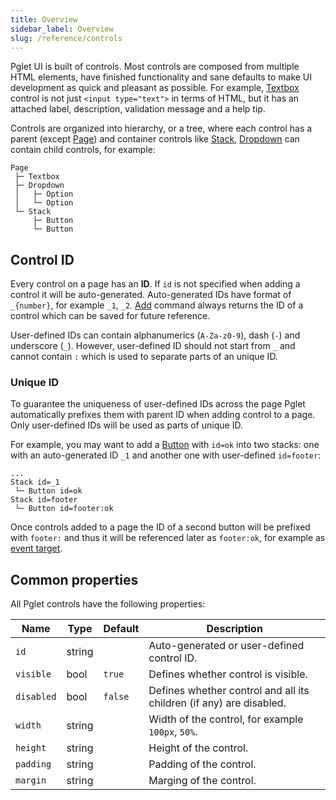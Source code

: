 ```yaml
---
title: Overview
sidebar_label: Overview
slug: /reference/controls
---
```


Pglet UI is built of controls. Most controls are composed from multiple HTML elements, have finished functionality and sane defaults to make UI development as quick and pleasant as possible. For example, [Textbox](controls/textbox) control is not just `<input type="text">` in terms of HTML, but it has an attached label, description, validation message and a help tip.

Controls are organized into hierarchy, or a tree, where each control has a parent (except [Page](controls/page)) and container controls like [Stack](controls/stack), [Dropdown](controls/dropdown) can contain child controls, for example:

```
Page
 ├─ Textbox
 ├─ Dropdown
 │   ├─ Option
 │   └─ Option
 └─ Stack
     ├─ Button
     └─ Button
```

## Control ID

Every control on a page has an **ID**. If `id` is not specified when adding a control it will be auto-generated.
Auto-generated IDs have format of `_{number}`, for example `_1`, `_2`. [Add](/docs/reference/protocol/commands/add) command always returns the ID of a control which can be saved for future reference.

User-defined IDs can contain alphanumerics (`A-Za-z0-9`), dash (`-`) and underscore (`_`). However, user-defined ID should not start from `_` and cannot contain `:` which is used to separate parts of an unique ID.

### Unique ID

To guarantee the uniqueness of user-defined IDs across the page Pglet automatically prefixes them with parent ID when adding control to a page. Only user-defined IDs will be used as parts of unique ID.

For example, you may want to add a [Button](controls/button) with `id=ok` into two stacks: one with an auto-generated ID `_1` and another one with user-defined `id=footer`:

```
...
Stack id=_1
 └─ Button id=ok
Stack id=footer
 └─ Button id=footer:ok
```

Once controls added to a page the ID of a second button will be prefixed with `footer:` and thus it will be referenced later as `footer:ok`, for example as [event target](/docs/reference/protocol#events).

## Common properties

All Pglet controls have the following properties:

| Name       | Type      | Default       | Description |
| ---------- | --------- | ------------- | ----------- |
| `id`       | string    |               | Auto-generated or user-defined control ID.    |
| `visible`  | bool      | `true`        | Defines whether control is visible. |
| `disabled` | bool      | `false`       | Defines whether control and all its children (if any) are disabled. |
| `width`    | string    |               | Width of the control, for example `100px`, `50%`.    |
| `height`   | string    |               | Height of the control.    |
| `padding`  | string    |               | Padding of the control.    |
| `margin`   | string    |               | Marging of the control.    |